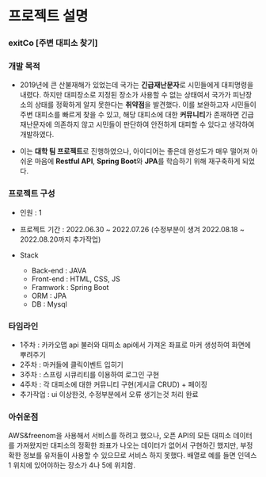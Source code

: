 # 프로젝트 설명
### exitCo [주변 대피소 찾기] 

### 개발 목적
* 2019년에 큰 산불재해가 있었는데 국가는 **긴급재난문자**로 시민들에게 대피명령을 내렸다.
하지만 대피장소로 지정된 장소가 사용할 수 없는 상태여서 국가가 피난장소의 상태를 정확하게 알지 못한다는 **취약점**을 발견했다. 이를 보완하고자 시민들이 주변 대피소를 빠르게 찾을 수 있고, 해당 대피소에 대한 **커뮤니티**가 존재하면 긴급재난문자에 의존하지 않고 시민들이 판단하여 안전하게 대피할 수 있다고 생각하여 개발하였다.

* 이는 **대학 팀 프로젝트**로 진행하였으나, 아이디어는 좋은데 완성도가 매우 떨어져 아쉬운 마음에 **Restful API**, **Spring Boot**와 **JPA**를 학습하기 위해 재구축하게 되었다. 

### 프로젝트 구성
* 인원 : 1

* 프로젝트 기간 : 2022.06.30 ~ 2022.07.26 (수정부분이 생겨 2022.08.18 ~ 2022.08.20까지 추가작업)

* Stack
  * Back-end : JAVA
  * Front-end : HTML, CSS, JS
  * Framwork : Spring Boot
  * ORM : JPA
  * DB : Mysql
  
### 타임라인
* 1주차 : 카카오맵 api 불러와 대피소 api에서 가져온 좌표로 마커 생성하여 화면에 뿌려주기
* 2주차 : 마커들에 클릭이벤트 입히기
* 3주차 : 스프링 시큐리티를 이용하여 로그인 구현
* 4주차 : 각 대피소에 대한 커뮤니티 구현(게시글 CRUD) + 페이징
* 추가작업 : ui 이상한것, 수정부분에서 오류 생기는것 처리 완료

### 아쉬운점
AWS&freenom을 사용해서 서비스를 하려고 했으나, 오픈 API의 모든 대피소 데이터를 가져왔지만 대피소의 정확한 좌표가 나오는 데이터가 없어서 구현하긴 했지만, 부정확한 정보를 유저들이 사용할 수 있으므로 서비스 하지 못했다. 배열로 예를 들면 인덱스 1 위치에 있어야하는 장소가 4나 5에 위치함. 





